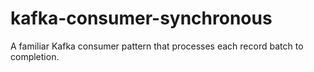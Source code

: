 # kafka-consumer-synchronous

A familiar Kafka consumer pattern that processes each record batch to completion.
